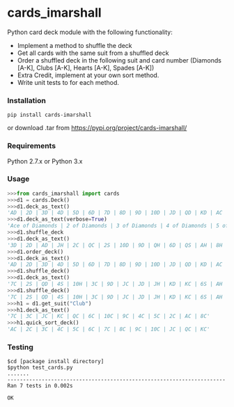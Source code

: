 # cards_imarshall
Python card deck module with the following functionality:
* Implement a method to shuffle the deck
* Get all cards with the same suit from a shuffled deck
* Order a shuffled deck in the following suit and card number (Diamonds [A-K], Clubs [A-K], Hearts [A-K], Spades [A-K])
* Extra Credit, implement at your own sort method.
* Write unit tests to for each method.

### Installation
```
pip install cards-imarshall
```
or download .tar from 
https://pypi.org/project/cards-imarshall/

### Requirements
Python 2.7.x or Python 3.x

### Usage
```python
>>>from cards_imarshall import cards
>>>d1 = cards.Deck()
>>>d1.deck_as_text()
'AD | 2D | 3D | 4D | 5D | 6D | 7D | 8D | 9D | 10D | JD | QD | KD | AC | 2C | 3C | 4C | 5C | 6C | 7C | 8C | 9C | 10C | JC | QC | KC | AH | 2H | 3H | 4H | 5H | 6H | 7H | 8H | 9H | 10H | JH | QH | KH | AS | 2S | 3S | 4S | 5S | 6S | 7S | 8S | 9S | 10S | JS | QS | KS'
>>>d1.deck_as_text(verbose=True)
'Ace of Diamonds | 2 of Diamonds | 3 of Diamonds | 4 of Diamonds | 5 of Diamonds | 6 of Diamonds | 7 of Diamonds | 8 of Diamonds | 9 of Diamonds | 10 of Diamonds | Jack of Diamonds | Queen of Diamonds | King of Diamonds | Ace of Clubs | 2 of Clubs | 3 of Clubs | 4 of Clubs | 5 of Clubs | 6 of Clubs | 7 of Clubs | 8 of Clubs | 9 of Clubs | 10 of Clubs | Jack of Clubs | Queen of Clubs | King of Clubs | Ace of Hearts | 2 of Hearts | 3 of Hearts | 4 of Hearts | 5 of Hearts | 6 of Hearts | 7 of Hearts | 8 of Hearts | 9 of Hearts | 10 of Hearts | Jack of Hearts | Queen of Hearts | King of Hearts | Ace of Spades | 2 of Spades | 3 of Spades | 4 of Spades | 5 of Spades | 6 of Spades | 7 of Spades | 8 of Spades | 9 of Spades | 10 of Spades | Jack of Spades | Queen of Spades | King of Spades'
>>>d1.shuffle_deck
>>>d1.deck_as_text()
'3D | 2D | AD | JH | 2C | QC | 2S | 10D | 9D | QH | 6D | QS | AH | 8H | 3H | 4S | 4H | 5D | 4D | 7C | JD | 2H | JC | JS | 10H | 8C | 10S | 5H | 3S | AC | 7D | 4C | 6H | 9H | 3C | 9S | KS | 5S | 8S | 7S | 10C | KC | 6S | 5C | KH | KD | 9C | QD | 7H | 8D | 6C | AS'
>>>d1.order_deck()
>>>d1.deck_as_text()
'AD | 2D | 3D | 4D | 5D | 6D | 7D | 8D | 9D | 10D | JD | QD | KD | AC | 2C | 3C | 4C | 5C | 6C | 7C | 8C | 9C | 10C | JC | QC | KC | AH | 2H | 3H | 4H | 5H | 6H | 7H | 8H | 9H | 10H | JH | QH | KH | AS | 2S | 3S | 4S | 5S | 6S | 7S | 8S | 9S | 10S | JS | QS | KS'
>>>d1.shuffle_deck()
>>>d1.deck_as_text()
'7C | 2S | QD | 4S | 10H | 3C | 9D | JC | JD | JH | KD | KC | 6S | AH | 7D | JS | 7H | QC | 6C | QS | 4H | 10C | KH | AS | AD | 10D | 7S | 9C | 8S | 4C | 8D | 10S | QH | 8H | 5D | 6D | 9S | 3H | 3D | 5H | 2D | 5C | 4D | 2C | 3S | 6H | AC | 8C | 5S | KS | 9H | 2H'
>>>d1.shuffle_deck()
'7C | 2S | QD | 4S | 10H | 3C | 9D | JC | JD | JH | KD | KC | 6S | AH | 7D | JS | 7H | QC | 6C | QS | 4H | 10C | KH | AS | AD | 10D | 7S | 9C | 8S | 4C | 8D | 10S | QH | 8H | 5D | 6D | 9S | 3H | 3D | 5H | 2D | 5C | 4D | 2C | 3S | 6H | AC | 8C | 5S | KS | 9H | 2H'
>>>h1 = d1.get_suit("Club")
>>>h1.deck_as_text()
'7C | 3C | JC | KC | QC | 6C | 10C | 9C | 4C | 5C | 2C | AC | 8C'
>>>h1.quick_sort_deck()
'AC | 2C | 3C | 4C | 5C | 6C | 7C | 8C | 9C | 10C | JC | QC | KC'
```

### Testing
```
$cd [package install directory]
$python test_cards.py
.......
----------------------------------------------------------------------
Ran 7 tests in 0.002s

OK

```






